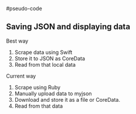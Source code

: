 #pseudo-code



## Saving JSON and displaying data
Best way
1. Scrape data using Swift
2. Store it to JSON as CoreData
3. Read from that local data

Current way
1. Scrape using Ruby
2. Manually upload data to myjson
3. Download and store it as a file or CoreData.
4. Read from that data


